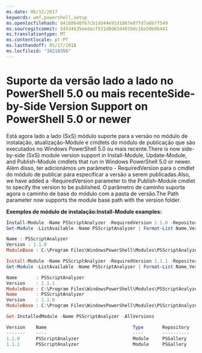 ```yaml
---
ms.date: 06/12/2017
keywords: wmf,powershell,setup
ms.openlocfilehash: d4168640f67cb1dd44e91d1867e87fd7a6b7f549
ms.sourcegitcommit: 54534635eedacf531d8d6344019dc16a50b8b441
ms.translationtype: MT
ms.contentlocale: pt-PT
ms.lasthandoff: 05/17/2018
ms.locfileid: "34218356"
---
```

# <a name="side-by-side-version-support-on-powershell-50-or-newer"></a><span data-ttu-id="96756-102">Suporte da versão lado a lado no PowerShell 5.0 ou mais recente</span><span class="sxs-lookup"><span data-stu-id="96756-102">Side-by-Side Version Support on PowerShell 5.0 or newer</span></span>

<span data-ttu-id="96756-103">Está agora lado a lado (SxS) módulo suporte para a versão no módulo de instalação, atualização-Module e cmdlets do módulo de publicação que são executados no Windows PowerShell 5.0 ou mais recente.</span><span class="sxs-lookup"><span data-stu-id="96756-103">There is now side-by-side (SxS) module version support in Install-Module, Update-Module, and Publish-Module cmdlets that run in Windows PowerShell 5.0 or newer.</span></span>
<span data-ttu-id="96756-104">Além disso, ter adicionámos um parâmetro - RequiredVersion para o cmdlet do módulo de publicar para especificar a versão a serem publicadas.</span><span class="sxs-lookup"><span data-stu-id="96756-104">Also, we have added a -RequiredVersion parameter to the Publish-Module cmdlet to specify the version to be published.</span></span> <span data-ttu-id="96756-105">O parâmetro de caminho suporta agora o caminho de base do módulo com a pasta de versão.</span><span class="sxs-lookup"><span data-stu-id="96756-105">The Path parameter now supports the module base path with the version folder.</span></span>

<span data-ttu-id="96756-106">**Exemplos de módulo de instalação:**</span><span class="sxs-lookup"><span data-stu-id="96756-106">**Install-Module examples:**</span></span>
```powershell
Install-Module -Name PSScriptAnalyzer -RequiredVersion 1.1.0 -Repository PSGallery
Get-Module -ListAvailable -Name PSScriptAnalyzer | Format-List Name,Version,ModuleBase

Name : PSScriptAnalyzer
Version : 1.1.0
ModuleBase : C:\Program Files\WindowsPowerShell\Modules\PSScriptAnalyzer\1.1.0

Install-Module -Name PSScriptAnalyzer -RequiredVersion 1.1.1 -Repository PSGallery
Get-Module -ListAvailable -Name PSScriptAnalyzer | Format-List Name,Version,ModuleBase

Name       : PSScriptAnalyzer
Version    : 1.1.1
ModuleBase : C:\Program Files\WindowsPowerShell\Modules\PSScriptAnalyzer\1.1.1
Name       : PSScriptAnalyzer
Version    : 1.1.0
ModuleBase : C:\Program Files\WindowsPowerShell\Modules\PSScriptAnalyzer\1.1.0

Get-InstalledModule -Name PSScriptAnalyzer -AllVersions

Version    Name                                Type       Repository           Description
-------    ----                                ----       ----------           -----------
1.1.0      PSScriptAnalyzer                    Module     PSGallery            PSScriptAnalyzer provides script analysis...
1.1.1      PSScriptAnalyzer                    Module     PSGallery            PSScriptAnalyzer provides script analysis...
```

